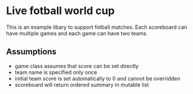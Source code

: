 # Live fotball world cup

This is an example libary to support fotball matches. Each scoreboard can have multiple games and each game can have two teams. 

## Assumptions

- game class assumes that score can be set directly
- team name is specified only once
- initial team score is set automatically to 0 and cannot be overridden
- scoreboard will return ordered summary in mutable list